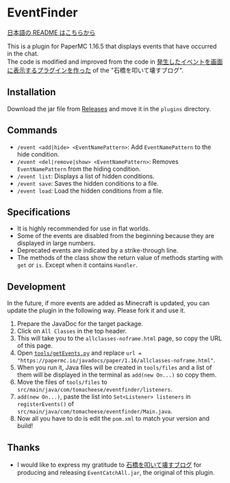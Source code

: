 # EventFinder

[日本語の README はこちらから](README-ja.md)

This is a plugin for PaperMC 1.16.5 that displays events that have occurred in the chat.  
The code is modified and improved from the code in [発生したイベントを画面に表示するプラグインを作った](https://www.jias.jp/blog/?84) of the "石橋を叩いて壊すブログ".

## Installation

Download the jar file from [Releases](https://github.com/book000/EventFinder/releases) and move it in the `plugins` directory.

## Commands

- `/event <add|hide> <EventNamePattern>`: Add `EventNamePattern` to the hide condition.
- `/event <del|remove|show> <EventNamePattern>`: Removes `EventNamePattern` from the hiding condition.
- `/event list`: Displays a list of hidden conditions.
- `/event save`: Saves the hidden conditions to a file.
- `/event load`: Load the hidden conditions from a file.

## Specifications

- It is highly recommended for use in flat worlds.
- Some of the events are disabled from the beginning because they are displayed in large numbers.
- Deprecated events are indicated by a strike-through line.
- The methods of the class show the return value of methods starting with `get` or `is`. Except when it contains `Handler`.

## Development

In the future, if more events are added as Minecraft is updated, you can update the plugin in the following way. Please fork it and use it.

1. Prepare the JavaDoc for the target package.
2. Click on `All Classes` in the top header.
3. This will take you to the `allclasses-noframe.html` page, so copy the URL of this page.
4. Open [`tools/getEvents.py`](tools/getEvents.py) and replace `url = "https://papermc.io/javadocs/paper/1.16/allclasses-noframe.html"`.
5. When you run it, Java files will be created in `tools/files` and a list of them will be displayed in the terminal as `add(new On...)` so copy them.
6. Move the files of `tools/files` to `src/main/java/com/tomacheese/eventfinder/listeners`.
7. `add(new On...)`, paste the list into `Set<Listener> listeners` in `registerEvents()` of `src/main/java/com/tomacheese/eventfinder/Main.java`.
8. Now all you have to do is edit the `pom.xml` to match your version and build!

## Thanks

- I would like to express my gratitude to [石橋を叩いて壊すブログ](https://www.jias.jp/blog/) for producing and releasing `EventCatchAll.jar`, the original of this plugin.
